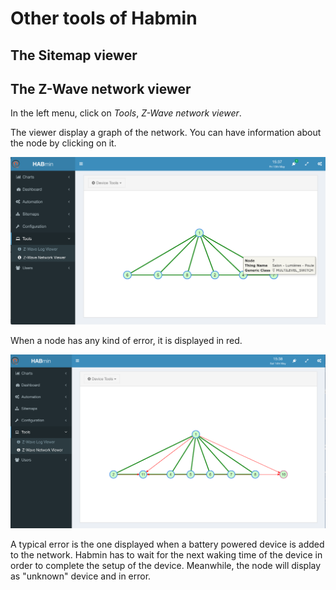 # Other tools of Habmin

## The Sitemap viewer



## The Z-Wave network viewer

In the left menu, click on *Tools*, *Z-Wave network viewer*.

The viewer display a graph of the network. You can have information about the node by clicking on it.

![](images/network-viewer.png)

When a node has any kind of error, it is displayed in red.

![](images/network-viever-bad.png)


> 
A typical error is the one displayed when a battery powered device is added to the network. Habmin has to wait for the next waking time of the device in order to complete the setup of the device. Meanwhile, the node will display as "unknown"
device and in error.

